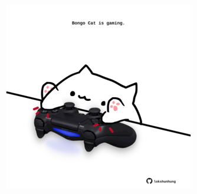 <!-- built at 29/01/2025, 03:01:42 UTC -->
<p align="center">
  <img width="500" height="500" src="./ReadmeImage.svg">
</p>
